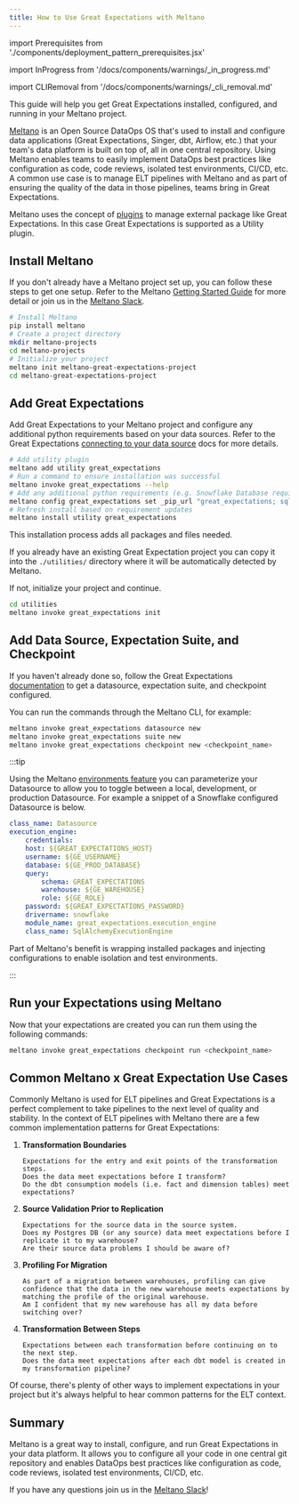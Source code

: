 ```yaml
---
title: How to Use Great Expectations with Meltano
---
```

import Prerequisites from './components/deployment_pattern_prerequisites.jsx'

import InProgress from '/docs/components/warnings/_in_progress.md'

import CLIRemoval from '/docs/components/warnings/_cli_removal.md'

<InProgress />

This guide will help you get Great Expectations installed, configured, and running in your Meltano project.

[Meltano](https://meltano.com/) is an Open Source DataOps OS that's used to install and configure data applications (Great Expectations, Singer, dbt, Airflow, etc.) that your team's data platform is built on top of, all in one central repository.
Using Meltano enables teams to easily implement DataOps best practices like configuration as code, code reviews, isolated test environments, CI/CD, etc.
A common use case is to manage ELT pipelines with Meltano and as part of ensuring the quality of the data in those pipelines, teams bring in Great Expectations.

Meltano uses the concept of [plugins](https://docs.meltano.com/concepts/plugins) to manage external package like Great Expectations.
In this case Great Expectations is supported as a Utility plugin.


## Install Meltano

If you don't already have a Meltano project set up, you can follow these steps to get one setup.
Refer to the Meltano [Getting Started Guide](https://docs.meltano.com/getting-started) for more detail or join us in the [Meltano Slack](https://meltano.com/slack).

```bash
# Install Meltano
pip install meltano
# Create a project directory
mkdir meltano-projects
cd meltano-projects
# Initialize your project
meltano init meltano-great-expectations-project
cd meltano-great-expectations-project
```

## Add Great Expectations

Add Great Expectations to your Meltano project and configure any additional python requirements based on your data sources.
Refer to the Great Expectations [connecting to your data source](https://docs.greatexpectations.io/docs/guides/connecting_to_your_data/connect_to_data_overview) docs for more details.

```bash
# Add utility plugin
meltano add utility great_expectations
# Run a command to ensure installation was successful
meltano invoke great_expectations --help
# Add any additional python requirements (e.g. Snowflake Database requirements)
meltano config great_expectations set _pip_url "great_expectations; sqlalchemy; snowflake-connector-python; snowflake-sqlalchemy"
# Refresh install based on requirement updates
meltano install utility great_expectations
```

This installation process adds all packages and files needed.

If you already have an existing Great Expectation project you can copy it into the `./utilities/` directory where it will be automatically detected by Meltano.

If not, initialize your project and continue.

```bash
cd utilities
meltano invoke great_expectations init
```


## Add Data Source, Expectation Suite, and Checkpoint

If you haven't already done so, follow the Great Expectations [documentation](https://docs.greatexpectations.io/docs/guides/connecting_to_your_data/connect_to_data_overview) to get a datasource, expectation suite, and checkpoint configured.

You can run the commands through the Meltano CLI, for example:

```bash
meltano invoke great_expectations datasource new
meltano invoke great_expectations suite new
meltano invoke great_expectations checkpoint new <checkpoint_name>
```

:::tip

Using the Meltano [environments feature](https://docs.meltano.com/concepts/environments) you can parameterize your Datasource to allow you to toggle between a local, development, or production Datasource.
For example a snippet of a Snowflake configured Datasource is below.
```yaml
class_name: Datasource
execution_engine:
    credentials:
    host: ${GREAT_EXPECTATIONS_HOST}
    username: ${GE_USERNAME}
    database: ${GE_PROD_DATABASE}
    query:
        schema: GREAT_EXPECTATIONS
        warehouse: ${GE_WAREHOUSE}
        role: ${GE_ROLE}
    password: ${GREAT_EXPECTATIONS_PASSWORD}
    drivername: snowflake
    module_name: great_expectations.execution_engine
    class_name: SqlAlchemyExecutionEngine
```
Part of Meltano's benefit is wrapping installed packages and injecting configurations to enable isolation and test environments.

:::

## Run your Expectations using Meltano

Now that your expectations are created you can run them using the following commands:

```bash
meltano invoke great_expectations checkpoint run <checkpoint_name>
```

## Common Meltano x Great Expectation Use Cases

Commonly Meltano is used for ELT pipelines and Great Expectations is a perfect complement to take pipelines to the next level of quality and stability.
In the context of ELT pipelines with Meltano there are a few common implementation patterns for Great Expectations:

1. **Transformation Boundaries**

       Expectations for the entry and exit points of the transformation steps.
       Does the data meet expectations before I transform?
       Do the dbt consumption models (i.e. fact and dimension tables) meet expectations?

1. **Source Validation Prior to Replication**

       Expectations for the source data in the source system.
       Does my Postgres DB (or any source) data meet expectations before I replicate it to my warehouse?
       Are their source data problems I should be aware of?

1. **Profiling For Migration**

       As part of a migration between warehouses, profiling can give confidence that the data in the new warehouse meets expectations by matching the profile of the original warehouse.
       Am I confident that my new warehouse has all my data before switching over?

1. **Transformation Between Steps**

       Expectations between each transformation before continuing on to the next step.
       Does the data meet expectations after each dbt model is created in my transformation pipeline?

Of course, there's plenty of other ways to implement expectations in your project but it's always helpful to hear common patterns for the ELT context.

## Summary

Meltano is a great way to install, configure, and run Great Expectations in your data platform.
It allows you to configure all your code in one central git repository and enables DataOps best practices like configuration as code, code reviews, isolated test environments, CI/CD, etc.

If you have any questions join us in the [Meltano Slack](https://meltano.com/slack)!

